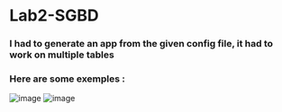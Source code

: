 # Lab2-SGBD
### I had to generate an app from the given config file, it had to work on multiple tables
### Here are some exemples :
![image](https://user-images.githubusercontent.com/30391543/231014414-61d81e2c-46ca-45d9-a5ad-7cda29067c97.png)
![image](https://user-images.githubusercontent.com/30391543/231014623-ff5ee7b5-a1c1-4c23-830d-0a70b7c40d07.png)
